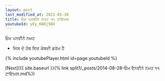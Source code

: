 ```yaml
---
layout: post
last_modified_at: 2021-03-30
title: ਓਮ ਪਨਵੀਨੇ ਨਮਹ ੧੧ ਟਾਇਮਸ
youtubeId: yEy_KB8j5B4
---
```

 
 
 ਓਮ ਪਨਵੀਨੇ ਨਮਹ  
 
 -  ਜਿਸ ਦੇ ਹੱਥ ਵਿਚ ਕੰਬਦੀ ਡਰੱਮ ਹੈ 
 
  
 
  
 
 
 
 
 
 


{% include youtubePlayer.html id=page.youtubeId %}
 
[Next]({{ site.baseurl }}{% link  split1/_posts/2014-08-28-ਓਮ ਵੈਨਵੀਨੇ ਨਮਹ ੧੧ ਟਾਇਮਸ.md%})
 
